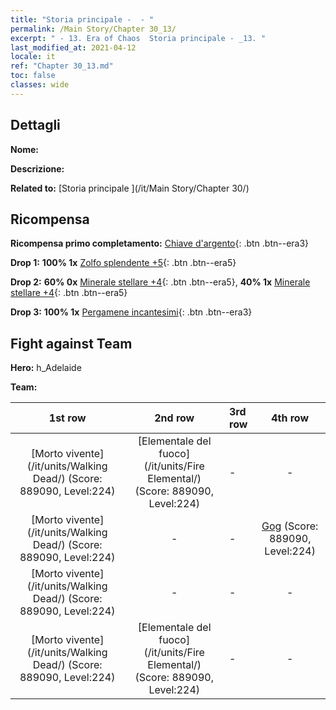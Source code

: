 ```yaml
---
title: "Storia principale -  - "
permalink: /Main Story/Chapter 30_13/
excerpt: " - 13. Era of Chaos  Storia principale - _13. "
last_modified_at: 2021-04-12
locale: it
ref: "Chapter 30_13.md"
toc: false
classes: wide
---
```


## Dettagli

 **Nome:** 

 **Descrizione:** 

 **Related to:** [Storia principale ](/it/Main Story/Chapter 30/)

## Ricompensa

 **Ricompensa primo completamento:** [Chiave d'argento](/it/Items/con_693/){: .btn .btn--era3}

 **Drop 1:** **100% 1x** [Zolfo splendente +5](/it/Items/mat_99/){: .btn .btn--era5}

 **Drop 2:** **60% 0x** [Minerale stellare +4](/it/Items/mat_89/){: .btn .btn--era5}, **40% 1x** [Minerale stellare +4](/it/Items/mat_89/){: .btn .btn--era5}

 **Drop 3:** **100% 1x** [Pergamene incantesimi](/it/Items/con_694/){: .btn .btn--era3}


## Fight against Team
 **Hero:** h_Adelaide

 **Team:**


  | 1st row | 2nd row | 3rd row | 4th row |
  |:----:|:----:|:----|:----:|
  | [Morto vivente](/it/units/Walking Dead/) (Score: 889090, Level:224)  | [Elementale del fuoco](/it/units/Fire Elemental/) (Score: 889090, Level:224)  | - | - |
  | [Morto vivente](/it/units/Walking Dead/) (Score: 889090, Level:224)  | - | - | [Gog](/it/units/Gog/) (Score: 889090, Level:224)  |
  | [Morto vivente](/it/units/Walking Dead/) (Score: 889090, Level:224)  | - | - | - |
  | [Morto vivente](/it/units/Walking Dead/) (Score: 889090, Level:224)  | [Elementale del fuoco](/it/units/Fire Elemental/) (Score: 889090, Level:224)  | - | - |


